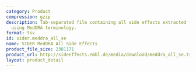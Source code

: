 ```yaml
---
category: Product
compression: gzip
description: Tab-separated file containing all side effects extracted from drug labels
  using MedDRA terminology.
format: tsv
id: sider.meddra_all_se
name: SIDER MedDRA All Side Effects
product_file_size: 2381171
product_url: http://sideeffects.embl.de/media/download/meddra_all_se.tsv.gz
layout: product_detail
---
```

